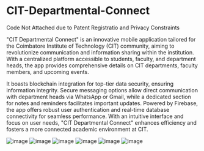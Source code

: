 
# CIT-Departmental-Connect

Code Not Attached due to Patent Registratio and Privacy Constraints 

"CIT Departmental Connect" is an innovative mobile application tailored for the Coimbatore Institute of Technology (CIT) community, aiming to revolutionize communication and information sharing within the institution. With a centralized platform accessible to students, faculty, and department heads, the app provides comprehensive details on CIT departments, faculty members, and upcoming events. 
			 

It boasts blockchain integration for top-tier data security, ensuring information integrity. Secure messaging options allow direct communication with department heads via WhatsApp or Gmail, while a dedicated section for notes and reminders facilitates important updates. Powered by Firebase, the app offers robust user authentication and real-time database connectivity for seamless performance. With an intuitive interface and focus on user needs, "CIT Departmental Connect" enhances efficiency and fosters a more connected academic environment at CIT.





![image](https://github.com/user-attachments/assets/2c2b64d2-c9ad-4a13-81fe-5b82a4322947) 			 ![image](https://github.com/user-attachments/assets/91e9caad-56d5-4328-b46f-c50d4b64cf41) 			 ![image](https://github.com/user-attachments/assets/31b0b8ed-c141-466a-8b15-26c6bea82fac) 			 ![image](https://github.com/user-attachments/assets/c0ac9877-68ab-4165-a6b9-679816eb7dd7) 		 ![image](https://github.com/user-attachments/assets/5f995fcb-6aed-49f8-8ba3-56d41f571581) 			 ![image](https://github.com/user-attachments/assets/88d7a286-16e5-4e1f-95cf-d58088afb03e)





     
